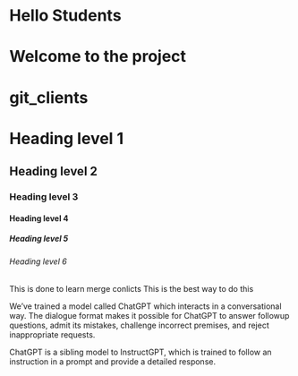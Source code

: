 # Hello Students
# Welcome to the project
# git_clients
# Heading level 1
## Heading level 2
### Heading level 3
#### Heading level 4
##### Heading level 5
###### Heading level 6

This is done to learn merge conlicts
This is the best way to do this

We’ve trained a model called ChatGPT which interacts in a conversational way. The dialogue format makes it possible for ChatGPT to answer followup questions, admit its mistakes, challenge incorrect premises, and reject inappropriate requests.

ChatGPT is a sibling model to InstructGPT, which is trained to follow an instruction in a prompt and provide a detailed response.
